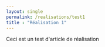 ```yaml
---
layout: single
permalink: /realisations/test1  
title : "Réalisation 1"   
---
```

Ceci est un test d'article de réalisation
